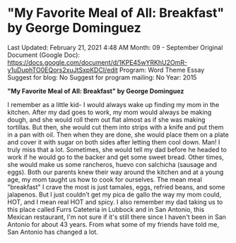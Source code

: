 # "My Favorite Meal of All: Breakfast" by George Dominguez

Last Updated: February 21, 2021 4:48 AM
Month: 09 - September
Original Document (Google Doc): https://docs.google.com/document/d/1KPE45wYRKhU2OmR-y1uDuphTO0EQors2xuJtSxpKDCI/edit
Program: Word Theme Essay
Suggest for blog: No
Suggest for program mailing: No
Year: 2015

**"My Favorite Meal of All: Breakfast" by George Dominguez**

I remember as a little kid- I would always wake up finding my mom in the kitchen. After my dad goes to work, my mom would always be making dough, and she would roll them out flat almost as if she was making tortillas. But then, she would cut them into strips with a knife and put them in a pan with oil. Then when they are done, she would place them on a plate and cover it with sugar on both sides after letting them cool down. Man! I truly miss that a lot. Sometimes, she would tell my dad before he headed to work if he would go to the backer and get some sweet bread. Other times, she would make us some rancheros, huevo con salchicha (sausage and eggs). Both our parents knew their way around the kitchen and at a young age, my mom taught us how to cook for ourselves. The mean meal "breakfast" I crave the most is just tamales, eggs, refried beans, and some jalapenos. But I just couldn’t get my pica de gallo the way my mom could, HOT, and I mean real HOT and spicy. I also remember my dad taking us to this place called Furrs Cateteria in Lubbock and in San Antonio, this Mexican restaurant, I'm not sure if it's still there since I haven't been in San Antonio for about 43 years. From what some of my friends have told me, San Antonio has changed a lot.